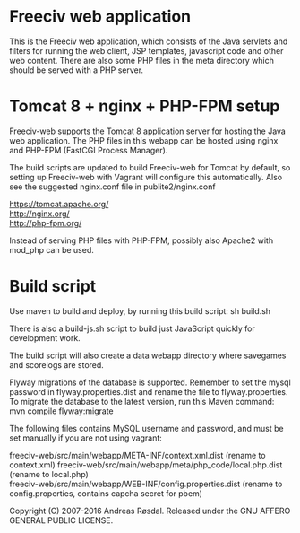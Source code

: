 Freeciv web application 
=======================

This is the Freeciv web application, which consists of the Java servlets 
and filters for running the web client, JSP templates, javascript code
and other web content. There are also some PHP files in the meta directory
which should be served with a PHP server.

Tomcat 8 + nginx + PHP-FPM setup
================================
Freeciv-web supports the Tomcat 8 application server for hosting the Java web application.
The PHP files in this webapp can be hosted using nginx and PHP-FPM 
(FastCGI Process Manager). 

The build scripts are updated to build Freeciv-web for Tomcat by default,
so setting up Freeciv-web with Vagrant will configure this automatically.
Also see the suggested nginx.conf file in publite2/nginx.conf

  https://tomcat.apache.org/  
  http://nginx.org/  
  http://php-fpm.org/  

Instead of serving PHP files with PHP-FPM, possibly also Apache2 with mod_php can be used. 

Build script
============
Use maven to build and deploy, by running this build script: 
sh build.sh

There is also a build-js.sh script to build just JavaScript quickly for development work.

The build script will also create a data webapp directory where savegames and scorelogs are stored.

Flyway migrations of the database is supported. Remember to set the mysql password in flyway.properties.dist and rename the file to flyway.properties. To migrate the database to the latest version, run this Maven command:
mvn compile flyway:migrate


The following files contains MySQL username and password, and must be set manually
if you are not using vagrant:

freeciv-web/src/main/webapp/META-INF/context.xml.dist  (rename to context.xml)
freeciv-web/src/main/webapp/meta/php_code/local.php.dist  (rename to local.php)  
freeciv-web/src/main/webapp/WEB-INF/config.properties.dist  (rename to config.properties, contains capcha secret for pbem)  


Copyright (C) 2007-2016 Andreas Røsdal. 
Released under the GNU AFFERO GENERAL PUBLIC LICENSE.

